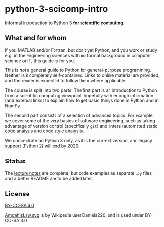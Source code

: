 # python-3-scicomp-intro

Informal introduction to Python 3 **for scientific computing**.

## What and for whom

If you MATLAB and/or Fortran, but don't yet Python, and you work or study e.g. in the engineering sciences with no formal background in computer science or IT, this guide is for you.

This is *not* a general guide to Python for general-purpose programming. Neither is it completely self-contained. Links to online material are provided, and the reader is expected to follow them where applicable.

The course is split into two parts. The first part is an introduction to Python from a scientific computing viewpoint, hopefully with enough information (and external links) to explain how to get basic things done in Python and in NumPy.

The second part consists of a selection of advanced topics. For example, we cover some of the very basics of software engineering, such as taking advantage of version control (specifically `git`) and linters (automated static code analysis and code style analysis).

We concentrate on Python 3 only, as it is the current version, and legacy support (Python 2) [will end by 2020](http://www.python3statement.org/).

## Status

The [lecture notes](python_scicomp_notes.pdf) are complete, but code examples as separate `.py` files and a better README are to be added later.

## License

[BY-CC-SA 4.0](LICENSE)

[AmdahlsLaw.svg](AmdahlsLaw.svg) is by Wikipedia user Daniels220, and is used under BY-CC-SA 3.0.

